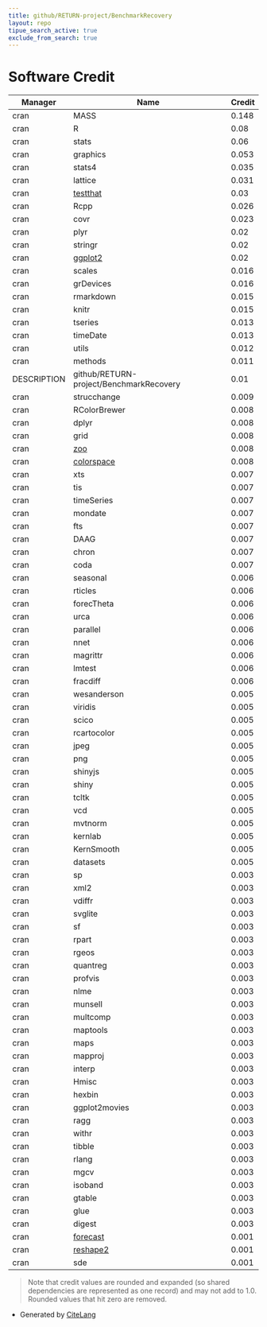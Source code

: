 ```yaml
---
title: github/RETURN-project/BenchmarkRecovery
layout: repo
tipue_search_active: true
exclude_from_search: true
---
```

# Software Credit

|Manager|Name|Credit|
|-------|----|------|
|cran|MASS|0.148|
|cran|R|0.08|
|cran|stats|0.06|
|cran|graphics|0.053|
|cran|stats4|0.035|
|cran|lattice|0.031|
|cran|[testthat](https://testthat.r-lib.org)|0.03|
|cran|Rcpp|0.026|
|cran|covr|0.023|
|cran|plyr|0.02|
|cran|stringr|0.02|
|cran|[ggplot2](https://ggplot2.tidyverse.org)|0.02|
|cran|scales|0.016|
|cran|grDevices|0.016|
|cran|rmarkdown|0.015|
|cran|knitr|0.015|
|cran|tseries|0.013|
|cran|timeDate|0.013|
|cran|utils|0.012|
|cran|methods|0.011|
|DESCRIPTION|github/RETURN-project/BenchmarkRecovery|0.01|
|cran|strucchange|0.009|
|cran|RColorBrewer|0.008|
|cran|dplyr|0.008|
|cran|grid|0.008|
|cran|[zoo](http://zoo.R-Forge.R-project.org/)|0.008|
|cran|[colorspace](https://colorspace.R-Forge.R-project.org/)|0.008|
|cran|xts|0.007|
|cran|tis|0.007|
|cran|timeSeries|0.007|
|cran|mondate|0.007|
|cran|fts|0.007|
|cran|DAAG|0.007|
|cran|chron|0.007|
|cran|coda|0.007|
|cran|seasonal|0.006|
|cran|rticles|0.006|
|cran|forecTheta|0.006|
|cran|urca|0.006|
|cran|parallel|0.006|
|cran|nnet|0.006|
|cran|magrittr|0.006|
|cran|lmtest|0.006|
|cran|fracdiff|0.006|
|cran|wesanderson|0.005|
|cran|viridis|0.005|
|cran|scico|0.005|
|cran|rcartocolor|0.005|
|cran|jpeg|0.005|
|cran|png|0.005|
|cran|shinyjs|0.005|
|cran|shiny|0.005|
|cran|tcltk|0.005|
|cran|vcd|0.005|
|cran|mvtnorm|0.005|
|cran|kernlab|0.005|
|cran|KernSmooth|0.005|
|cran|datasets|0.005|
|cran|sp|0.003|
|cran|xml2|0.003|
|cran|vdiffr|0.003|
|cran|svglite|0.003|
|cran|sf|0.003|
|cran|rpart|0.003|
|cran|rgeos|0.003|
|cran|quantreg|0.003|
|cran|profvis|0.003|
|cran|nlme|0.003|
|cran|munsell|0.003|
|cran|multcomp|0.003|
|cran|maptools|0.003|
|cran|maps|0.003|
|cran|mapproj|0.003|
|cran|interp|0.003|
|cran|Hmisc|0.003|
|cran|hexbin|0.003|
|cran|ggplot2movies|0.003|
|cran|ragg|0.003|
|cran|withr|0.003|
|cran|tibble|0.003|
|cran|rlang|0.003|
|cran|mgcv|0.003|
|cran|isoband|0.003|
|cran|gtable|0.003|
|cran|glue|0.003|
|cran|digest|0.003|
|cran|[forecast](https://pkg.robjhyndman.com/forecast/)|0.001|
|cran|[reshape2](https://github.com/hadley/reshape)|0.001|
|cran|sde|0.001|


> Note that credit values are rounded and expanded (so shared dependencies are represented as one record) and may not add to 1.0. Rounded values that hit zero are removed.


- Generated by [CiteLang](https://github.com/vsoch/citelang)
